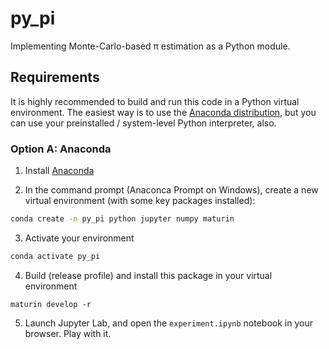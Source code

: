 # py_pi

Implementing Monte-Carlo-based π estimation as a Python module.

## Requirements

It is highly recommended to build and run this code in a Python virtual environment.
The easiest way is to use the [Anaconda distribution](https://www.anaconda.com/), but you can use your preinstalled / system-level Python interpreter, also.

### Option A: Anaconda

1. Install [Anaconda](https://www.anaconda.com/)

2. In the command prompt (Anaconca Prompt on Windows), create a new virtual environment (with some key packages installed):

```sh
conda create -n py_pi python jupyter numpy maturin
```

3. Activate your environment

```sh
conda activate py_pi
```

4. Build (release profile) and install this package in your virtual environment

```
maturin develop -r
```

5. Launch Jupyter Lab, and open the `experiment.ipynb` notebook in your browser. Play with it.